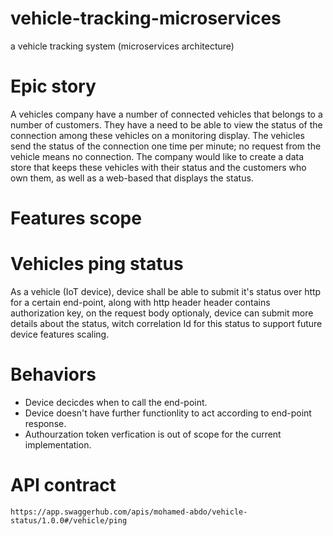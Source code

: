 # vehicle-tracking-microservices
a vehicle tracking system (microservices architecture)

# Epic story
A vehicles company have a number of connected vehicles that belongs to a number of customers.
They have a need to be able to view the status of the connection among these vehicles on a monitoring display.
The vehicles send the status of the connection one time per minute; no request from the vehicle means no connection.
The company would like to create a data store that keeps these vehicles with their status and the customers who own them, as well as a web-based that displays the status.

# Features scope

# Vehicles ping status

As a vehicle (IoT device), device shall be able to submit it's status over http for a certain end-point, along with http header header   contains authorization key, on the request body optionaly, device can submit more details about the status, witch correlation Id for      this status to support future device features scaling.

  # Behaviors
  - Device decicdes when to call the end-point.
  - Device doesn't have further functionlity to act according to end-point response.
  - Authourzation token verfication is out of scope for the current implementation.
  
  # API contract
    https://app.swaggerhub.com/apis/mohamed-abdo/vehicle-status/1.0.0#/vehicle/ping
  
